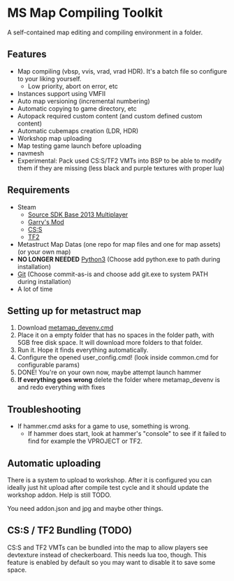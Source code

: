 MS Map Compiling Toolkit
===================

A self-contained map editing and compiling environment in a folder.

Features
-------------

 - Map compiling (vbsp, vvis, vrad, vrad HDR). It's a batch file so configure to your liking yourself.
	 - Low priority, abort on error, etc
 - Instances support using VMFII
 - Auto map versioning (incremental numbering)
 - Automatic copying to game directory, etc
 - Autopack required custom content (and custom defined custom content)
 - Automatic cubemaps creation (LDR, HDR)
 - Workshop map uploading
 - Map testing game launch before uploading
 - navmesh
 - Experimental: Pack used CS:S/TF2 VMTs into BSP to be able to modify them if they are missing (less black and purple textures with proper lua) 

Requirements
-------------
 - Steam
	 - [Source SDK Base 2013 Multiplayer](steam://install/243750)
	 - [Garry's Mod](steam://install/4000)
	 - [CS:S](steam://install/240)
	 - [TF2](steam://install/440)
 - Metastruct Map Datas (one repo for map files and one for map assets) (or your own map)
 - **NO LONGER NEEDED** [Python3](https://www.python.org/downloads/) (Choose add python.exe to path during installation)
 - [Git](https://gitforwindows.org/) (Choose commit-as-is and choose add git.exe to system PATH during installation)
 - A lot of time

Setting up for metastruct map
-------------
1. Download [metamap_devenv.cmd](https://raw.githubusercontent.com/Metastruct/map-compiling-toolkit/master/metamap_devenv.cmd)     
2. Place it on a empty folder that has no spaces in the folder path, with 5GB free disk space. It will download more folders to that folder.
3. Run it. Hope it finds everything automatically.
4. Configure the opened user_config.cmd! (look inside common.cmd for configurable params)
5. DONE! You're on your own now, maybe attempt launch hammer
6. **If everything goes wrong** delete the folder where metamap_devenv is and redo everything with fixes

Troubleshooting
-----

 - If hammer.cmd asks for a game to use, something is wrong.
   - If hammer does start, look at hammer's "console" to see if it failed to find for example the VPROJECT or TF2.

Automatic uploading
-----
There is a system to upload to workshop. After it is configured you can ideally just hit upload after compile test cycle and it should update the workshop addon. Help is still TODO.

You need addon.json and jpg and maybe other things.

CS:S / TF2 Bundling (TODO)
-----
CS:S and TF2 VMTs can be bundled into the map to allow players see devtexture instead of checkerboard. This needs lua too, though. This feature is enabled by default so you may want to disable it to save some space.
